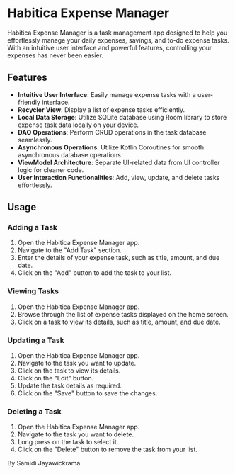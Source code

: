 # Habitica Expense Manager

Habitica Expense Manager is a task management app designed to help you effortlessly manage your daily expenses, savings, and to-do expense tasks. With an intuitive user interface and powerful features, controlling your expenses has never been easier.

## Features

- **Intuitive User Interface**: Easily manage expense tasks with a user-friendly interface.
- **Recycler View**: Display a list of expense tasks efficiently.
- **Local Data Storage**: Utilize SQLite database using Room library to store expense task data locally on your device.
- **DAO Operations**: Perform CRUD operations in the task database seamlessly.
- **Asynchronous Operations**: Utilize Kotlin Coroutines for smooth asynchronous database operations.
- **ViewModel Architecture**: Separate UI-related data from UI controller logic for cleaner code.
- **User Interaction Functionalities**: Add, view, update, and delete tasks effortlessly.

## Usage

### Adding a Task

1. Open the Habitica Expense Manager app.
2. Navigate to the "Add Task" section.
3. Enter the details of your expense task, such as title, amount, and due date.
4. Click on the "Add" button to add the task to your list.

### Viewing Tasks

1. Open the Habitica Expense Manager app.
2. Browse through the list of expense tasks displayed on the home screen.
3. Click on a task to view its details, such as title, amount, and due date.

### Updating a Task

1. Open the Habitica Expense Manager app.
2. Navigate to the task you want to update.
3. Click on the task to view its details.
4. Click on the "Edit" button.
5. Update the task details as required.
6. Click on the "Save" button to save the changes.

### Deleting a Task

1. Open the Habitica Expense Manager app.
2. Navigate to the task you want to delete.
3. Long press on the task to select it.
4. Click on the "Delete" button to remove the task from your list.

By Samidi Jayawickrama


